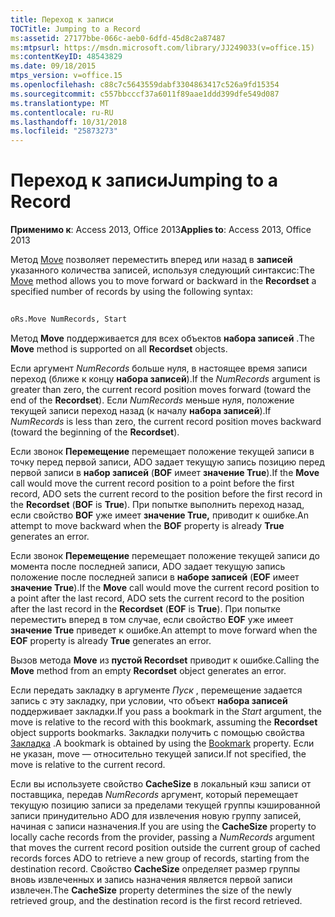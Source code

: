 ```yaml
---
title: Переход к записи
TOCTitle: Jumping to a Record
ms:assetid: 27177bbe-066c-aeb0-6dfd-45d8c2a87487
ms:mtpsurl: https://msdn.microsoft.com/library/JJ249033(v=office.15)
ms:contentKeyID: 48543829
ms.date: 09/18/2015
mtps_version: v=office.15
ms.openlocfilehash: c88c7c5643559dabf3304863417c526a9fd15354
ms.sourcegitcommit: c557bbcccf37a6011f89aae1ddd399dfe549d087
ms.translationtype: MT
ms.contentlocale: ru-RU
ms.lasthandoff: 10/31/2018
ms.locfileid: "25873273"
---
```

# <a name="jumping-to-a-record"></a><span data-ttu-id="d6af4-102">Переход к записи</span><span class="sxs-lookup"><span data-stu-id="d6af4-102">Jumping to a Record</span></span>


<span data-ttu-id="d6af4-103">**Применимо к**: Access 2013, Office 2013</span><span class="sxs-lookup"><span data-stu-id="d6af4-103">**Applies to**: Access 2013, Office 2013</span></span>

<span data-ttu-id="d6af4-104">Метод [Move](move-method-ado.md) позволяет переместить вперед или назад в **записей** указанного количества записей, используя следующий синтаксис:</span><span class="sxs-lookup"><span data-stu-id="d6af4-104">The [Move](move-method-ado.md) method allows you to move forward or backward in the **Recordset** a specified number of records by using the following syntax:</span></span>

```vb 
 
oRs.Move NumRecords, Start
```

<span data-ttu-id="d6af4-105">Метод **Move** поддерживается для всех объектов **набора записей** .</span><span class="sxs-lookup"><span data-stu-id="d6af4-105">The **Move** method is supported on all **Recordset** objects.</span></span>

<span data-ttu-id="d6af4-106">Если аргумент *NumRecords* больше нуля, в настоящее время записи переход (ближе к концу **набора записей**).</span><span class="sxs-lookup"><span data-stu-id="d6af4-106">If the *NumRecords* argument is greater than zero, the current record position moves forward (toward the end of the **Recordset**).</span></span> <span data-ttu-id="d6af4-107">Если *NumRecords* меньше нуля, положение текущей записи переход назад (к началу **набора записей**).</span><span class="sxs-lookup"><span data-stu-id="d6af4-107">If *NumRecords* is less than zero, the current record position moves backward (toward the beginning of the **Recordset**).</span></span>

<span data-ttu-id="d6af4-108">Если звонок **Перемещение** перемещает положение текущей записи в точку перед первой записи, ADO задает текущую запись позицию перед первой записи в **набор записей** (**BOF** имеет **значение True**).</span><span class="sxs-lookup"><span data-stu-id="d6af4-108">If the **Move** call would move the current record position to a point before the first record, ADO sets the current record to the position before the first record in the **Recordset** (**BOF** is **True**).</span></span> <span data-ttu-id="d6af4-109">При попытке выполнить переход назад, если свойство **BOF** уже имеет **значение True,** приводит к ошибке.</span><span class="sxs-lookup"><span data-stu-id="d6af4-109">An attempt to move backward when the **BOF** property is already **True** generates an error.</span></span>

<span data-ttu-id="d6af4-110">Если звонок **Перемещение** перемещает положение текущей записи до момента после последней записи, ADO задает текущую запись положение после последней записи в **наборе записей** (**EOF** имеет **значение True**).</span><span class="sxs-lookup"><span data-stu-id="d6af4-110">If the **Move** call would move the current record position to a point after the last record, ADO sets the current record to the position after the last record in the **Recordset** (**EOF** is **True**).</span></span> <span data-ttu-id="d6af4-111">При попытке переместить вперед в том случае, если свойство **EOF** уже имеет **значение True** приведет к ошибке.</span><span class="sxs-lookup"><span data-stu-id="d6af4-111">An attempt to move forward when the **EOF** property is already **True** generates an error.</span></span>

<span data-ttu-id="d6af4-112">Вызов метода **Move** из **пустой Recordset** приводит к ошибке.</span><span class="sxs-lookup"><span data-stu-id="d6af4-112">Calling the **Move** method from an empty **Recordset** object generates an error.</span></span>

<span data-ttu-id="d6af4-113">Если передать закладку в аргументе *Пуск* , перемещение задается запись с эту закладку, при условии, что объект **набора записей** поддерживает закладки.</span><span class="sxs-lookup"><span data-stu-id="d6af4-113">If you pass a bookmark in the *Start* argument, the move is relative to the record with this bookmark, assuming the **Recordset** object supports bookmarks.</span></span> <span data-ttu-id="d6af4-114">Закладки получить с помощью свойства [Закладка](bookmark-property-ado.md) .</span><span class="sxs-lookup"><span data-stu-id="d6af4-114">A bookmark is obtained by using the [Bookmark](bookmark-property-ado.md) property.</span></span> <span data-ttu-id="d6af4-115">Если не указан, move — относительно текущей записи.</span><span class="sxs-lookup"><span data-stu-id="d6af4-115">If not specified, the move is relative to the current record.</span></span>

<span data-ttu-id="d6af4-116">Если вы используете свойство **CacheSize** в локальный кэш записи от поставщика, передав *NumRecords* аргумент, который перемещает текущую позицию записи за пределами текущей группы кэшированной записи принудительно ADO для извлечения новую группу записей, начиная с записи назначения.</span><span class="sxs-lookup"><span data-stu-id="d6af4-116">If you are using the **CacheSize** property to locally cache records from the provider, passing a *NumRecords* argument that moves the current record position outside the current group of cached records forces ADO to retrieve a new group of records, starting from the destination record.</span></span> <span data-ttu-id="d6af4-117">Свойство **CacheSize** определяет размер группы вновь извлеченных и запись назначения является первой записи извлечен.</span><span class="sxs-lookup"><span data-stu-id="d6af4-117">The **CacheSize** property determines the size of the newly retrieved group, and the destination record is the first record retrieved.</span></span>

